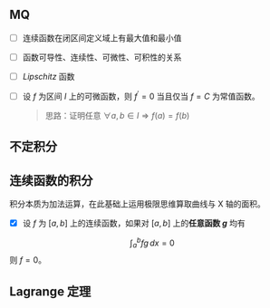 ## MQ

- [ ] 连续函数在闭区间定义域上有最大值和最小值

- [ ] 函数可导性、连续性、可微性、可积性的关系

- [ ] $Lipschitz$ 函数

- [ ] 设 $f$ 为区间 $I$ 上的可微函数，则 $f^{'} = 0$  当且仅当 $f=C$ 为常值函数。

  > 思路：证明任意 $\forall a,b \in I \Rightarrow  f(a) = f(b)$ 

## 不定积分



## 连续函数的积分

积分本质为加法运算，在此基础上运用极限思维算取曲线与 X 轴的面积。



- [x] 设 $f$ 为 $[a,b]$ 上的连续函数，如果对 $[a,b]$ 上的**任意函数 $g$** 均有

$$
\int_a^b{fg}\,dx = 0
$$
则 $f=0$。





## Lagrange 定理


